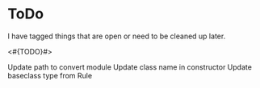 # ToDo

I have tagged things that are open or need to be cleaned up later.

<#{TODO}#>

Update path to convert module
Update class name in constructor
Update baseclass type from Rule
